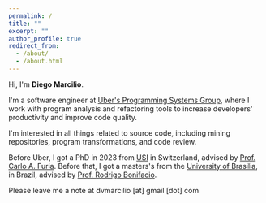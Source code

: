 ```yaml
---
permalink: /
title: ""
excerpt: ""
author_profile: true
redirect_from: 
  - /about/
  - /about.html
---
```


Hi, I'm **Diego Marcilio**.

I'm a software engineer at [Uber's Programming Systems Group](https://www.uber.com/nl/en/about/science/), where I work with program analysis and refactoring tools to increase developers' productivity and improve code quality.

I'm interested in all things related to source code, including mining repositories, program transformations, and code review.

Before Uber, I got a PhD in 2023 from [USI](https://www.si.usi.ch/) in Switzerland, advised by [Prof. Carlo A. Furia](https://bugcounting.net). Before that, I got a masters's from the [University of Brasilia](https://international.unb.br/informatics-doctoral), in Brazil, advised by [Prof. Rodrigo Bonifacio](https://rbonifacio.github.io/).   

Please leave me a note at dvmarcilio [at] gmail [dot] com

